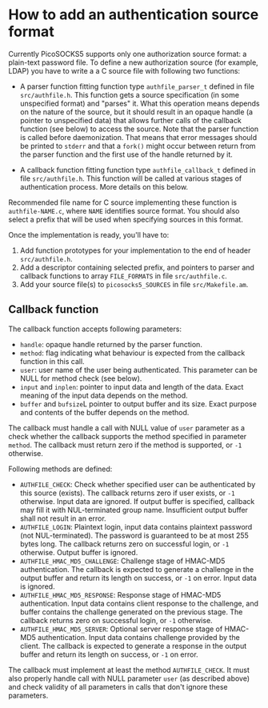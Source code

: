 # How to add an authentication source format

Currently PicoSOCKS5 supports only one authorization source format:
a plain-text password file. To define a new authorization source
(for example, LDAP) you have to write a a C source file with following
two functions:

  - A parser function fitting function type `authfile_parser_t` defined
    in file `src/authfile.h`. This function gets a source specification
    (in some unspecified format) and "parses" it. What this operation
    means depends on the nature of the source, but it should result in
    an opaque handle (a pointer to unspecified data) that allows further
    calls of the callback function (see below) to access the source.
    Note that the parser function is called before daemonization. That
    means that error messages should be printed to `stderr` and that a
    `fork()` might occur between return from the parser function and
    the first use of the handle returned by it.

  - A callback function fitting function type `authfile_callback_t`
    defined in file `src/authfile.h`. This function will be called
    at various stages of authentication process. More details on this
    below.

Recommended file name for C source implementing these function is
`authfile-NAME.c`, where `NAME` identifies source format. You should
also select a prefix that will be used when specifying sources in
this format.

Once the implementation is ready, you'll have to:

  1. Add function prototypes for your implementation to the end
     of header `src/authfile.h`.
  2. Add a descriptor containing selected prefix, and pointers
     to parser and callback functions to array `FILE_FORMATS`
     in file `src/authfile.c`.
  3. Add your source file(s) to `picosocks5_SOURCES` in file
     `src/Makefile.am`.

## Callback function

The callback function accepts following parameters:

  - `handle`: opaque handle returned by the parser function.
  - `method`: flag indicating what behaviour is expected from the
    callback function in this call.
  - `user`: user name of the user being authenticated. This
    parameter can be NULL for method check (see below).
  - `input` and `inplen`: pointer to input data and length of
    the data. Exact meaning of the input data depends on the
    method.
  - `buffer` and `bufsize`L pointer to output buffer and its
    size. Exact purpose and contents of the buffer depends on
    the method.

The callback must handle a call with NULL value of `user`
parameter as a check whether the callback supports the method
specified in parameter `method`. The callback must return
zero if the method is supported, or `-1` otherwise.

Following methods are defined:

  - `AUTHFILE_CHECK`: Check whether specified user can be
    authenticated by this source (exists). The callback returns
    zero if user exists, or `-1` otherwise. Input data are
    ignored. If output buffer is specified, callback may
    fill it with NUL-terminated group name. Insufficient
    output buffer shall not result in an error.
  - `AUTHFILE_LOGIN`: Plaintext login, input data contains
    plaintext password (not NUL-terminated). The password
    is guaranteed to be at most 255 bytes long. The callback
    returns zero on successful login, or `-1` otherwise.
    Output buffer is ignored.
  - `AUTHFILE_HMAC_MD5_CHALLENGE`: Challenge stage of HMAC-MD5
    authentication. The callback is expected to generate a
    challenge in the output buffer and return its length on
    success, or `-1` on error. Input data is ignored.
  - `AUTHFILE_HMAC_MD5_RESPONSE`: Response stage of HMAC-MD5
    authentication. Input data contains client response to
    the challenge, and buffer contains the challenge generated
    on the previous stage. The callback returns zero on
    successful login, or `-1` otherwise.
  - `AUTHFILE_HMAC_MD5_SERVER`: Optional server response
    stage of HMAC-MD5 authentication. Input data contains
    challenge provided by the client. The callback is expected
    to generate a response in the output buffer and return
    its length on success, or `-1` on error.

The callback must implement at least the method `AUTHFILE_CHECK`.
It must also properly handle call with NULL parameter `user`
(as described above) and check validity of all parameters in
calls that don't ignore these parameters.
